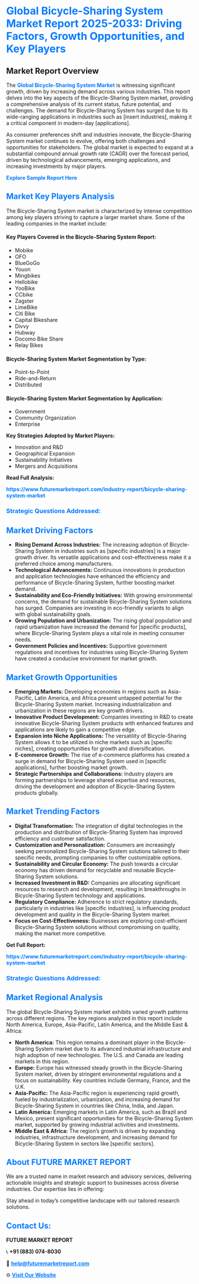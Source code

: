 <h1 style="color: #007BFF;">Global Bicycle-Sharing System Market Report 2025-2033: Driving Factors, Growth Opportunities, and Key Players</h1>

<section id="overview">
<h2>Market Report Overview</h2>
<p>The <a href="https://www.futuremarketreport.com/industry-report/bicycle-sharing-system-market" style="color: #007BFF; text-decoration: none;"><strong>Global Bicycle-Sharing System Market</strong></a> is witnessing significant growth, driven by increasing demand across various industries. This report delves into the key aspects of the Bicycle-Sharing System market, providing a comprehensive analysis of its current status, future potential, and challenges. The demand for Bicycle-Sharing System has surged due to its wide-ranging applications in industries such as [insert industries], making it a critical component in modern-day [applications].</p>
<p>As consumer preferences shift and industries innovate, the Bicycle-Sharing System market continues to evolve, offering both challenges and opportunities for stakeholders. The global market is expected to expand at a substantial compound annual growth rate (CAGR) over the forecast period, driven by technological advancements, emerging applications, and increasing investments by major players.</p>
</section>

<section id="overview">
<p><a href="https://www.futuremarketreport.com/request-sample/reportId=100544" style="color: #007BFF; text-decoration: none;"><strong>Explore Sample Report Here</strong></a></p>
</section>

<section id="key-players">
<h2 style="color: #007BFF;">Market Key Players Analysis</h2>
<p>The Bicycle-Sharing System market is characterized by intense competition among key players striving to capture a larger market share. Some of the leading companies in the market include:</p>
<h4>Key Players Covered in the Bicycle-Sharing System Report:</h4>
<ul><li>Mobike</li><li>OFO</li><li>BlueGoGo</li><li>Youon</li><li>Mingbikes</li><li>Hellobike</li><li>YooBike</li><li>CCbike</li><li>Zagster</li><li>LimeBike</li><li>Citi Bike</li><li>Capital Bikeshare</li><li>Divvy</li><li>Hubway</li><li>Docomo Bike Share</li><li>Relay Bikes</li></ul>
<h4>Bicycle-Sharing System Market Segmentation by Type:</h4>
<ul><li>Point-to-Point</li><li>Ride-and-Return</li><li>Distributed</li></ul>

<h4>Bicycle-Sharing System Market Segmentation by Application:</h4>
<ul><li>Government</li><li>Community Organization</li><li>Enterprise</li></ul>
<p><strong>Key Strategies Adopted by Market Players:</strong></p>
<ul>
<li>Innovation and R&D</li>
<li>Geographical Expansion</li>
<li>Sustainability Initiatives</li>
<li>Mergers and Acquisitions</li>
</ul>
</section>

<section>
<p><strong>Read Full Analysis: </strong></p><a href="https://www.futuremarketreport.com/industry-report/bicycle-sharing-system-market" style="color: #007BFF; text-decoration: none;"><strong>https://www.futuremarketreport.com/industry-report/bicycle-sharing-system-market</strong></a>
<h3 style="color: #007BFF;">Strategic Questions Addressed:</h3>
</section>

<section id="driving-factors">
<h2 style="color: #007BFF;">Market Driving Factors</h2>
<ul>
<li><strong>Rising Demand Across Industries:</strong> The increasing adoption of Bicycle-Sharing System in industries such as [specific industries] is a major growth driver. Its versatile applications and cost-effectiveness make it a preferred choice among manufacturers.</li>
<li><strong>Technological Advancements:</strong> Continuous innovations in production and application technologies have enhanced the efficiency and performance of Bicycle-Sharing System, further boosting market demand.</li>
<li><strong>Sustainability and Eco-Friendly Initiatives:</strong> With growing environmental concerns, the demand for sustainable Bicycle-Sharing System solutions has surged. Companies are investing in eco-friendly variants to align with global sustainability goals.</li>
<li><strong>Growing Population and Urbanization:</strong> The rising global population and rapid urbanization have increased the demand for [specific products], where Bicycle-Sharing System plays a vital role in meeting consumer needs.</li>
<li><strong>Government Policies and Incentives:</strong> Supportive government regulations and incentives for industries using Bicycle-Sharing System have created a conducive environment for market growth.</li>
</ul>
</section>

<section id="growth-opportunities">
<h2 style="color: #007BFF;">Market Growth Opportunities</h2>
<ul>
<li><strong>Emerging Markets:</strong> Developing economies in regions such as Asia-Pacific, Latin America, and Africa present untapped potential for the Bicycle-Sharing System market. Increasing industrialization and urbanization in these regions are key growth drivers.</li>
<li><strong>Innovative Product Development:</strong> Companies investing in R&D to create innovative Bicycle-Sharing System products with enhanced features and applications are likely to gain a competitive edge.</li>
<li><strong>Expansion into Niche Applications:</strong> The versatility of Bicycle-Sharing System allows it to be utilized in niche markets such as [specific niches], creating opportunities for growth and diversification.</li>
<li><strong>E-commerce Growth:</strong> The rise of e-commerce platforms has created a surge in demand for Bicycle-Sharing System used in [specific applications], further boosting market growth.</li>
<li><strong>Strategic Partnerships and Collaborations:</strong> Industry players are forming partnerships to leverage shared expertise and resources, driving the development and adoption of Bicycle-Sharing System products globally.</li>
</ul>
</section>

<section id="trending-factors">
<h2 style="color: #007BFF;">Market Trending Factors</h2>
<ul>
<li><strong>Digital Transformation:</strong> The integration of digital technologies in the production and distribution of Bicycle-Sharing System has improved efficiency and customer satisfaction.</li>
<li><strong>Customization and Personalization:</strong> Consumers are increasingly seeking personalized Bicycle-Sharing System solutions tailored to their specific needs, prompting companies to offer customizable options.</li>
<li><strong>Sustainability and Circular Economy:</strong> The push towards a circular economy has driven demand for recyclable and reusable Bicycle-Sharing System solutions.</li>
<li><strong>Increased Investment in R&D:</strong> Companies are allocating significant resources to research and development, resulting in breakthroughs in Bicycle-Sharing System technology and applications.</li>
<li><strong>Regulatory Compliance:</strong> Adherence to strict regulatory standards, particularly in industries like [specific industries], is influencing product development and quality in the Bicycle-Sharing System market.</li>
<li><strong>Focus on Cost-Effectiveness:</strong> Businesses are exploring cost-efficient Bicycle-Sharing System solutions without compromising on quality, making the market more competitive.</li>
</ul>
</section>

<section>
<p><strong>Get Full Report: </strong></p><a href="https://www.futuremarketreport.com/industry-report/bicycle-sharing-system-market" style="color: #007BFF; text-decoration: none;"><strong>https://www.futuremarketreport.com/industry-report/bicycle-sharing-system-market</strong></a>
<h3 style="color: #007BFF;">Strategic Questions Addressed:</h3>
</section>


<section id="regional-analysis">
<h2 style="color: #007BFF;">Market Regional Analysis</h2>
<p>The global Bicycle-Sharing System market exhibits varied growth patterns across different regions. The key regions analyzed in this report include North America, Europe, Asia-Pacific, Latin America, and the Middle East & Africa:</p>
<ul>
<li><strong>North America:</strong> This region remains a dominant player in the Bicycle-Sharing System market due to its advanced industrial infrastructure and high adoption of new technologies. The U.S. and Canada are leading markets in this region.</li>
<li><strong>Europe:</strong> Europe has witnessed steady growth in the Bicycle-Sharing System market, driven by stringent environmental regulations and a focus on sustainability. Key countries include Germany, France, and the U.K.</li>
<li><strong>Asia-Pacific:</strong> The Asia-Pacific region is experiencing rapid growth, fueled by industrialization, urbanization, and increasing demand for Bicycle-Sharing System in countries like China, India, and Japan.</li>
<li><strong>Latin America:</strong> Emerging markets in Latin America, such as Brazil and Mexico, present significant opportunities for the Bicycle-Sharing System market, supported by growing industrial activities and investments.</li>
<li><strong>Middle East & Africa:</strong> The region’s growth is driven by expanding industries, infrastructure development, and increasing demand for Bicycle-Sharing System in sectors like [specific sectors].</li>
</ul>
</section>

<footer>
<h2 style="color: #007BFF;">About FUTURE MARKET REPORT</h2>
<p>We are a trusted name in market research and advisory services, delivering actionable insights and strategic support to businesses across diverse industries. Our expertise lies in offering:</p>

<p>Stay ahead in today’s competitive landscape with our tailored research solutions.</p>

<h2 style="color: #007BFF;">Contact Us:</h2>
<p><strong>FUTURE MARKET REPORT</strong></p>
<p>📞 <strong>+91 (883) 074-8030</strong></p>
<p>📧 <strong><a href="mailto:help@futuremarketreport.com" style="color: #007BFF;">help@futuremarketreport.com</a></strong></p>
<p>🌐 <strong><a href="https://www.futuremarketreport.com/" style="color: #007BFF;">Visit Our Website</a></strong></p>
</footer>